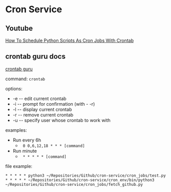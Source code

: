 # Cron Service

## Youtube

[How To Schedule Python Scripts As Cron Jobs With Crontab](https://www.youtube.com/watch?v=5bTkiV_Aadc)

## crontab guru docs

[crontab guru](https://crontab.guru/)

command:
    ```
    crontab
    ```

options:
- -e  -- edit current crontab
- -i  -- prompt for confirmation (with - -r)
- -l  -- display current crontab
- -r  -- remove current crontab
- -u  -- specify user whose crontab to work with


examples:
- Run every 6h
    - ``` 0 0,6,12,18 * * * [command]```
- Run minute
    - ``` * * * * * [command]```

file example:
```
* * * * * python3 ~/Repositories/Github/cron-service/cron_jobs/test.py
* * * * * ~/Repositories/Github/cron-service/cron_env/bin/python3 ~/Repositories/Github/cron-service/cron_jobs/fetch_github.py

```